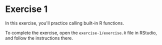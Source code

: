 # Exercise 1
In this exercise, you'll practice calling built-in R functions.

To complete the exercise, open the `exercise-1/exercise.R` file in RStudio, and follow the instructions there.
